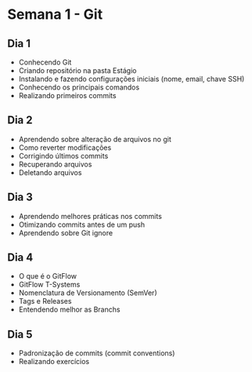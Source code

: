 # Semana 1 - Git

## Dia 1

- Conhecendo Git
- Criando repositório na pasta Estágio
- Instalando e fazendo configurações iniciais (nome, email, chave SSH)
- Conhecendo os principais comandos
- Realizando primeiros commits

## Dia 2

- Aprendendo sobre alteração de arquivos no git
- Como reverter modificações
- Corrigindo últimos commits
- Recuperando arquivos
- Deletando arquivos

## Dia 3

- Aprendendo melhores práticas nos commits
- Otimizando commits antes de um push
- Aprendendo sobre Git ignore

## Dia 4

- O que é o GitFlow
- GitFlow T-Systems
- Nomenclatura de Versionamento (SemVer)
- Tags e Releases
- Entendendo melhor as Branchs

## Dia 5

- Padronização de commits (commit conventions)
- Realizando exercícios
